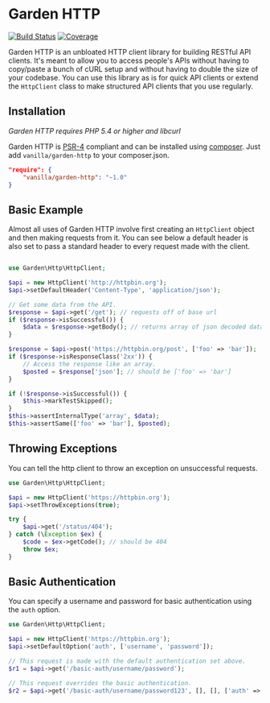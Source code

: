 Garden HTTP
===========

[![Build Status](https://img.shields.io/travis/vanilla/garden-http.svg?style=flat)](https://travis-ci.org/vanilla/garden-http) [![Coverage](http://img.shields.io/scrutinizer/coverage/g/vanilla/garden-http.svg?style=flat)](https://scrutinizer-ci.com/g/vanilla/garden-http/)

Garden HTTP is an unbloated HTTP client library for building RESTful API clients. It's meant to allow you to access
people's APIs without having to copy/paste a bunch of cURL setup and without having to double the size of your codebase.
You can use this library as is for quick API clients or extend the `HttpClient` class to make structured API clients
that you use regularly.

Installation
------------

*Garden HTTP requires PHP 5.4 or higher and libcurl*

Garden HTTP is [PSR-4](https://github.com/php-fig/fig-standards/blob/master/accepted/PSR-4-autoloader.md) compliant and can be installed using [composer](//getcomposer.org). Just add `vanilla/garden-http` to your composer.json.

```json
"require": {
    "vanilla/garden-http": "~1.0"
}
```

Basic Example
-------------

Almost all uses of Garden HTTP involve first creating an `HttpClient` object and then making requests from it.
You can see below a default header is also set to pass a standard header to every request made with the client.

```PHP

use Garden\Http\HttpClient;

$api = new HttpClient('http://httpbin.org');
$api->setDefaultHeader('Content-Type', 'application/json');

// Get some data from the API.
$response = $api->get('/get'); // requests off of base url
if ($response->isSuccessful()) {
    $data = $response->getBody(); // returns array of json decoded data
}

$response = $api->post('https://httpbin.org/post', ['foo' => 'bar']);
if ($response->isResponseClass('2xx')) {
    // Access the response like an array.
    $posted = $response['json']; // should be ['foo' => 'bar']
}

if (!$response->isSuccessful()) {
    $this->markTestSkipped();
}
$this->assertInternalType('array', $data);
$this->assertSame(['foo' => 'bar'], $posted);
```

Throwing Exceptions
-------------------

You can tell the http client to throw an exception on unsuccessful requests.

```PHP
use Garden\Http\HttpClient;

$api = new HttpClient('https://httpbin.org');
$api->setThrowExceptions(true);

try {
    $api->get('/status/404');
} catch (\Exception $ex) {
    $code = $ex->getCode(); // should be 404
    throw $ex;
}
```

Basic Authentication
--------------------

You can specify a username and password for basic authentication using the `auth` option.

```PHP
use Garden\Http\HttpClient;

$api = new HttpClient('https://httpbin.org');
$api->setDefaultOption('auth', ['username', 'password']);

// This request is made with the default authentication set above.
$r1 = $api->get('/basic-auth/username/password');

// This request overrides the basic authentication.
$r2 = $api->get('/basic-auth/username/password123', [], [], ['auth' => ['username', 'password123']]);
```
